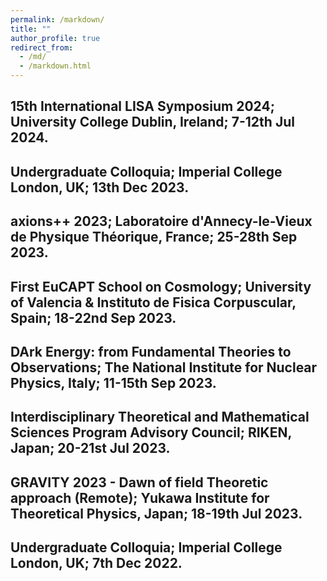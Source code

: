 ```yaml
---
permalink: /markdown/
title: ""
author_profile: true
redirect_from: 
  - /md/
  - /markdown.html
---
```



15th International LISA Symposium 2024; University College Dublin, Ireland; 7-12th Jul 2024.
------

Undergraduate Colloquia; Imperial College London, UK; 13th Dec 2023.
------

axions++ 2023; Laboratoire d'Annecy-le-Vieux de Physique Théorique, France; 25-28th Sep 2023.
------

First EuCAPT School on Cosmology; University of Valencia \& Instituto de Fisica Corpuscular, Spain; 18-22nd Sep 2023.
------

DArk Energy: from Fundamental Theories to Observations; The National Institute for Nuclear Physics, Italy; 11-15th Sep 2023.
------

Interdisciplinary Theoretical and Mathematical Sciences Program Advisory Council; RIKEN, Japan; 20-21st Jul 2023.
------

GRAVITY 2023 - Dawn of field Theoretic approach (Remote); Yukawa Institute for Theoretical Physics, Japan; 18-19th Jul 2023.
------

Undergraduate Colloquia; Imperial College London, UK; 7th Dec 2022.
------
